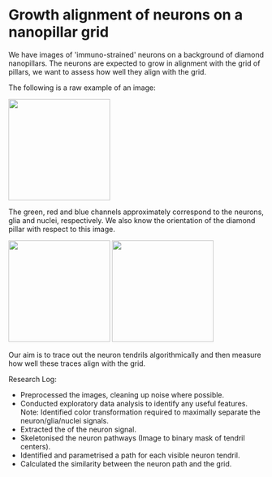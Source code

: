 # Growth alignment of neurons on a nanopillar grid

We have images of 'immuno-strained' neurons on a background of diamond nanopillars. The neurons are expected to grow in alignment with the grid of pillars, we want to assess how well they align with the grid.

The following is a raw example of an image:

<img src="https://github.com/pmRed/neuron-length-estimation/blob/master/sample/neuron-example.jpg?raw=true" width="200">

The green, red and blue channels approximately correspond to the neurons, glia and nuclei, respectively. We also know the orientation of the diamond pillar with respect to this image.

<img src="https://github.com/pmRed/neuron-length-estimation/blob/master/sample/pillar-array.jpg?raw=true" width="200">

<img src="https://github.com/pmRed/neuron-length-estimation/blob/master/sample/overlay-example.jpg?raw=true" width="200">

Our aim is to trace out the neuron tendrils algorithmically and then measure how well these traces align with the grid. 

Research Log:
- Preprocessed the images, cleaning up noise where possible.
- Conducted exploratory data analysis to identify any useful features. Note: Identified color transformation required to maximally separate the neuron/glia/nuclei signals.
- Extracted the of the neuron signal.
- Skeletonised the neuron pathways (Image to binary mask of tendril centers).
- Identified and parametrised a path for each visible neuron tendril.
- Calculated the similarity between the neuron path and the grid.
